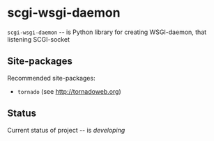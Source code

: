 scgi-wsgi-daemon
================

`scgi-wsgi-daemon` -- is Python library for creating WSGI-daemon,
that listening SCGI-socket

Site-packages
-------------

Recommended site-packages:

   * `tornado` (see <http://tornadoweb.org>)

Status
------

Current status of project -- is *developing*
